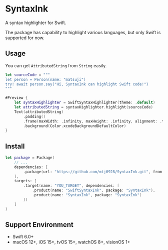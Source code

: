 # SyntaxInk

A syntax highlighter for Swift.

The package has capability to highlight various languages, but only Swift is supported for now.

## Usage
You can get `AttributedString` from `String` easily.
```swift
let sourceCode = """
let person = Person(name: "matsuji")
try! await person.say("Hi, SyntaxInk can highlight Swift code!")
"""

#Preview {
    let syntaxHighlighter = SwiftSyntaxHighlighter(theme: .default)
    let attributedString = syntaxHighlighter.highlight(sourceCode)
    Text(attributedString)
        .padding()
        .frame(maxWidth: .infinity, maxHeight: .infinity, alignment: .topLeading)
        .background(Color.xcodeBackgroundDefaultColor)
}
```

## Install
```swift
let package = Package(
    // ...
    dependencies: [
        .package(url: "https://github.com/mtj0928/SyntaxInk.git", from: "0.0.1"),
    ],
    targets: [
        .target(name: "YOU_TARGET", dependencies: [
            .product(name: "SwiftSyntaxInk", package: "SyntaxInk"),
            .product(name: "SyntaxInk", package: "SyntaxInk")
        ])
    ]
)
```

## Support Environment
- Swift 6.0+
- macOS 12+, iOS 15+, tvOS 15+, watchOS 8+, visionOS 1+
